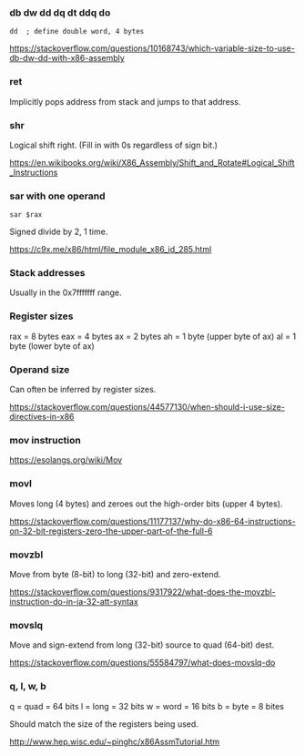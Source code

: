 ### db dw dd dq dt ddq do

```
dd  ; define double word, 4 bytes
```

https://stackoverflow.com/questions/10168743/which-variable-size-to-use-db-dw-dd-with-x86-assembly


### ret

Implicitly pops address from stack and jumps to that address.


### shr

Logical shift right. (Fill in with 0s regardless of sign bit.)

https://en.wikibooks.org/wiki/X86_Assembly/Shift_and_Rotate#Logical_Shift_Instructions


### sar with one operand

```
sar $rax
```

Signed divide by 2, 1 time.

https://c9x.me/x86/html/file_module_x86_id_285.html


### Stack addresses

Usually in the 0x7fffffff range.


### Register sizes

rax = 8 bytes
eax = 4 bytes
ax = 2 bytes
ah = 1 byte (upper byte of ax)
al = 1 byte (lower byte of ax)


### Operand size

Can often be inferred by register sizes.

https://stackoverflow.com/questions/44577130/when-should-i-use-size-directives-in-x86


### mov instruction

https://esolangs.org/wiki/Mov


### movl

Moves long (4 bytes) and zeroes out the high-order bits (upper 4 bytes).

https://stackoverflow.com/questions/11177137/why-do-x86-64-instructions-on-32-bit-registers-zero-the-upper-part-of-the-full-6


### movzbl

Move from byte (8-bit) to long (32-bit) and zero-extend.

https://stackoverflow.com/questions/9317922/what-does-the-movzbl-instruction-do-in-ia-32-att-syntax


### movslq

Move and sign-extend from long (32-bit) source to quad (64-bit) dest.

https://stackoverflow.com/questions/55584797/what-does-movslq-do


### q, l, w, b

q = quad = 64 bits
l = long = 32 bits
w = word = 16 bits
b = byte = 8 bites

Should match the size of the registers being used.

http://www.hep.wisc.edu/~pinghc/x86AssmTutorial.htm